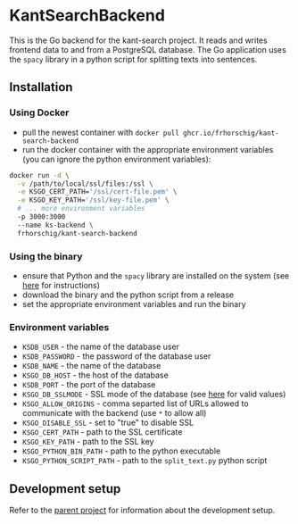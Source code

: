 # KantSearchBackend

This is the Go backend for the kant-search project. It reads and writes frontend data to and from a PostgreSQL database. The Go application uses the `spacy` library in a python script for splitting texts into sentences.

## Installation

### Using Docker

- pull the newest container with `docker pull ghcr.io/frhorschig/kant-search-backend`
- run the docker container with the appropriate environment variables (you can ignore the python environment variables):

```bash
docker run -d \
  -v /path/to/local/ssl/files:/ssl \
  -e KSGO_CERT_PATH='/ssl/cert-file.pem' \
  -e KSGO_KEY_PATH='/ssl/key-file.pem' \
  # ... more environment variables
  -p 3000:3000
  --name ks-backend \
  frhorschig/kant-search-backend
```

### Using the binary

- ensure that Python and the `spacy` library are installed on the system (see [here](https://spacy.io/usage) for instructions)
- download the binary and the python script from a release
- set the appropriate environment variables and run the binary

### Environment variables

- `KSDB_USER` - the name of the database user
- `KSDB_PASSWORD` - the password of the database user
- `KSDB_NAME` - the name of the database
- `KSGO_DB_HOST` - the host of the database
- `KSDB_PORT` - the port of the database
- `KSGO_DB_SSLMODE` - SSL mode of the database (see [here](https://www.postgresql.org/docs/current/libpq-ssl.html) for valid values)
- `KSGO_ALLOW_ORIGINS` - comma separted list of URLs allowed to communicate with the backend (use `*` to allow all)
- `KSGO_DISABLE_SSL` - set to "true" to disable SSL
- `KSGO_CERT_PATH` - path to the SSL certificate
- `KSGO_KEY_PATH` - path to the SSL key
- `KSGO_PYTHON_BIN_PATH` - path to the python executable
- `KSGO_PYTHON_SCRIPT_PATH` - path to the `split_text.py` python script

## Development setup

Refer to the [parent project](https://github.com/FrHorschig/kant-search) for information about the development setup.

